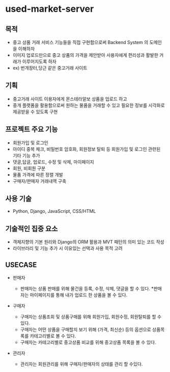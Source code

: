 # **used-market-server**


## **목적**

* 중고 상품 거래 서비스 기능들을 직접 구현함으로써 Backend System 의 도메인을 이해하자
* 이미지 업로드만으로 중고 상품의 가격을 제안받아 사용자에게 편리성과 활발한 거래가 이루어지도록 하자
* ex) 번개장터,당근 같은 중고거래 사이트

## **기획**

* 중고거래 사이트 이용자에게 몬스테라알보 상품을 업로드 하고
* 중개 플랫폼을 활용함으로써 원하는 물품을 거래할 수 있고 필요한 정보를 시각화로 제공받을 수 있도록 구현

## **프로젝트 주요 기능**

* 회원가입 및 로그인
* 아이디 중복 체크, 비밀번호 암호화, 회원정보 탈퇴 등 회원가입 및 로그인 관련된 기타 기능 추가
* 댓글,답글, 업로드, 수정 및 삭제, 마이페이지
* 회원, 비회원 구분
* 물품 가격에 따른 정렬 개발
* 구매자/판매자 거래내역 구축

## **사용 기술**

* Python, Django, JavaScript, CSS/HTML

## **기술적인 집중 요소**

* 객체지향의 기본 원리와 Django의 ORM 활용과 MVT 패턴의 의미 있는 코드 작성
* 라이브러리 및 기능 추가 시 이유있는 선택과 사용 목적 고려

## **USECASE**

* 판매자
   * 판매자는 상품 판매를 위해 물건을 등록, 수정, 삭제, 댓글을 할 수 있다.
   *판매자는 마이페이지를 통해 내가 업로드 한 상품을 볼 수 있다.

* 구매자
    * 구매자는 상품조회 및 상품구매를 위해 회원가입, 회원수정, 회원탈퇴를 할 수 있다.
    * 구매자는 어떤 상품을 구매할지 보기 위해 (가격, 최신순) 등의 옵션으로 상품목록를 카테고리별로 볼 수 있다.
    * 구매자는 카테고리별로 중고상품 비교를 위해 중고상품 목록을 볼 수 있다.

* 관리자
    * 관리자는 회원관리를 위해 구매자/판매자의 상태를 관리 할 수있다.

